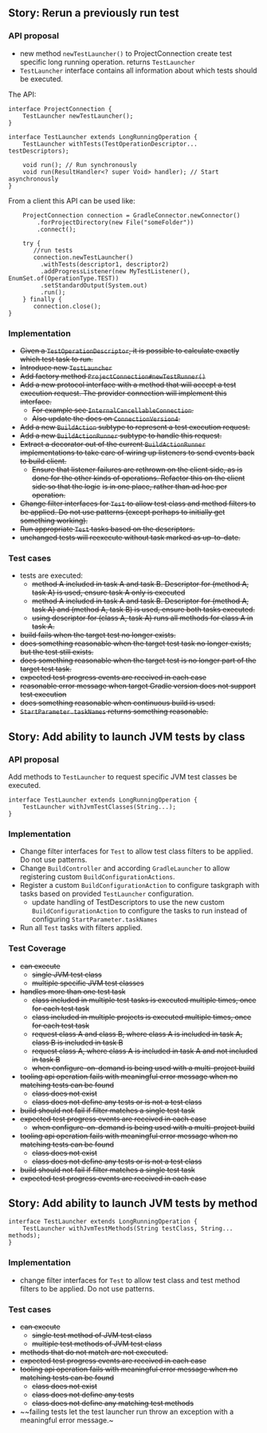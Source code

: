 ## Story: Rerun a previously run test

### API proposal

* new method `newTestLauncher()` to ProjectConnection create test specific long running operation. returns `TestLauncher`
* `TestLauncher` interface contains all information about which tests should be executed.

The API:

    interface ProjectConnection {
        TestLauncher newTestLauncher();
    }

    interface TestLauncher extends LongRunningOperation {
        TestLauncher withTests(TestOperationDescriptor... testDescriptors);

	    void run(); // Run synchronously
        void run(ResultHandler<? super Void> handler); // Start asynchronously
    }

From a client this API can be used like:

		ProjectConnection connection = GradleConnector.newConnector()
		   	.forProjectDirectory(new File("someFolder"))
		   	.connect();

		try {
		   //run tests
		   connection.newTestLauncher()
			 .withTests(descriptor1, descriptor2)
			 .addProgressListener(new MyTestListener(), EnumSet.of(OperationType.TEST))
		     .setStandardOutput(System.out)
		     .run();
		} finally {
		   connection.close();
	}

### Implementation

* ~~Given a `TestOperationDescriptor`, it is possible to calculate exactly which test task to run.~~
* ~~Introduce new `TestLauncher`~~
* ~~Add factory method `ProjectConnection#newTestRunner()`~~
* ~~Add a new protocol interface with a method that will accept a test execution request. The provider connection will implement this interface.~~
    * ~~For example see `InternalCancellableConnection`.~~
    * ~~Also update the docs on `ConnectionVersion4`.~~
* ~~Add a new `BuildAction` subtype to represent a test execution request.~~
* ~~Add a new `BuildActionRunner` subtype to handle this request.~~
* ~~Extract a decorator out of the current `BuildActionRunner` implementations to take care of wiring up listeners to send events back to build client.~~
	* ~~Ensure that listener failures are rethrown on the client side, as is done for the other kinds of operations. Refactor this on the client side so that the logic~~
	  ~~is in one place, rather than ad hoc per operation.~~
* ~~Change filter interfaces for `Test` to allow test class and method filters to be applied. Do not use patterns (except perhaps to initially get something working).~~
* ~~Run appropriate `Test` tasks based on the descriptors.~~
* ~~unchanged tests will reexecute without task marked as up-to-date.~~

### Test cases

* tests are executed:
    * ~~method A included in task A and task B. Descriptor for (method A, task A) is used, ensure task A only is executed~~
    * ~~method A included in task A and task B. Descriptor for (method A, task A) and (method A, task B) is used, ensure both tasks executed.~~
    * ~~using descriptor for (class A, task A) runs all methods for class A in task A.~~
* ~~build fails when the target test no longer exists.~~
* ~~does something reasonable when the target test task no longer exists, but the test still exists.~~
* ~~does something reasonable when the target test is no longer part of the target test task.~~
* ~~expected test progress events are received in each case~~
* ~~reasonable error message when target Gradle version does not support test execution~~
* ~~does something reasonable when continuous build is used.~~
* ~~`StartParameter.taskNames` returns something reasonable.~~

## Story: Add ability to launch JVM tests by class

### API proposal

Add methods to `TestLauncher` to request specific JVM test classes be executed.

    interface TestLauncher extends LongRunningOperation {
	    TestLauncher withJvmTestClasses(String...);
    }

### Implementation

* Change filter interfaces for `Test` to allow test class filters to be applied. Do not use patterns.
* Change `BuildController` and according `GradleLauncher` to allow registering custom `BuildConfigurationActions`.
* Register a custom `BuildConfigurationAction` to configure taskgraph with tasks based on provided `TestLauncher` configuration.
    * update handling of TestDescriptors to use the new custom `BuildConfigurationAction` to configure the tasks to run instead of configuring
      `StartParameter.taskNames`
* Run all `Test` tasks with filters applied.

### Test Coverage

* ~~can execute~~
	* ~~single JVM test class~~
	* ~~multiple specific JVM test classes~~
* ~~handles more than one test task~~
	* ~~class included in multiple test tasks is executed multiple times, once for each test task~~
	* ~~class included in multiple projects is executed multiple times, once for each test task~~
	* ~~request class A and class B, where class A is included in task A, class B is included in task B~~
	* ~~request class A, where class A is included in task A and not included in task B~~
	* ~~when configure-on-demand is being used with a multi-project build~~
* ~~tooling api operation fails with meaningful error message when no matching tests can be found~~
	* ~~class does not exist~~
	* ~~class does not define any tests or is not a test class~~
* ~~build should not fail if filter matches a single test task~~
* ~~expected test progress events are received in each case~~
	* ~~when configure-on-demand is being used with a multi-project build~~
* ~~tooling api operation fails with meaningful error message when no matching tests can be found~~
	* ~~class does not exist~~
	* ~~class does not define any tests or is not a test class~~
* ~~build should not fail if filter matches a single test task~~
* ~~expected test progress events are received in each case~~

## Story: Add ability to launch JVM tests by method

    interface TestLauncher extends LongRunningOperation {
	    TestLauncher withJvmTestMethods(String testClass, String... methods);
	}

### Implementation

* change filter interfaces for `Test` to allow test class and test method filters to be applied. Do not use patterns.

### Test cases

* ~~can execute~~
	* ~~single test method of JVM test class~~
	* ~~multiple test methods of JVM test class~~
* ~~methods that do not match are not executed.~~
* ~~expected test progress events are received in each case~~
* ~~tooling api operation fails with meaningful error message when no matching tests can be found~~
	* ~~class does not exist~~
	* ~~class does not define any tests~~
	* ~~class does not define any matching test methods~~
* ~~failing tests let the test launcher run throw an exception with a meaningful error message.~

